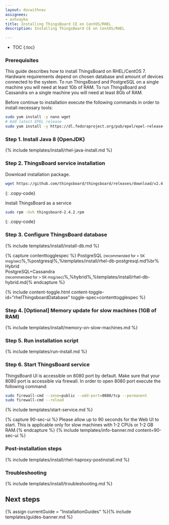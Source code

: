 ```yaml
---
layout: docwithnav
assignees:
- ashvayka
title: Installing ThingsBoard CE on CentOS/RHEL
description: Installing ThingsBoard CE on CentOS/RHEL

---
```


* TOC
{:toc}

### Prerequisites

This guide describes how to install ThingsBoard on RHEL/CentOS 7. 
Hardware requirements depend on chosen database and amount of devices connected to the system. 
To run ThingsBoard and PostgreSQL on a single machine you will need at least 1Gb of RAM.
To run ThingsBoard and Cassandra on a single machine you will need at least 8Gb of RAM.

Before continue to installation execute the following commands in order to install necessary tools:

```bash
sudo yum install -y nano wget
# Add latest EPEL release
sudo yum install -y https://dl.fedoraproject.org/pub/epel/epel-release-latest-7.noarch.rpm
```

### Step 1. Install Java 8 (OpenJDK) 

{% include templates/install/rhel-java-install.md %} 

### Step 2. ThingsBoard service installation

Download installation package.

```bash
wget https://github.com/thingsboard/thingsboard/releases/download/v2.4.2/thingsboard-2.4.2.rpm
```
{: .copy-code}

Install ThingsBoard as a service

```bash
sudo rpm -Uvh thingsboard-2.4.2.rpm
```
{: .copy-code}


### Step 3. Configure ThingsBoard database

{% include templates/install/install-db.md %}

{% capture contenttogglespec %}
PostgreSQL <small>(recommended for < 5K msg/sec)</small>%,%postgresql%,%templates/install/rhel-db-postgresql.md%br%
Hybrid <br/>PostgreSQL+Cassandra<br/><small>(recommended for > 5K msg/sec)</small>%,%hybrid%,%templates/install/rhel-db-hybrid.md{% endcapture %}

{% include content-toggle.html content-toggle-id="rhelThingsboardDatabase" toggle-spec=contenttogglespec %} 

### Step 4. [Optional] Memory update for slow machines (1GB of RAM) 

{% include templates/install/memory-on-slow-machines.md %} 

### Step 5. Run installation script
{% include templates/run-install.md %} 


### Step 6. Start ThingsBoard service

ThingsBoard UI is accessible on 8080 port by default. 
Make sure that your 8080 port is accessible via firewall.
In order to open 8080 port execute the following command:

```bash
sudo firewall-cmd --zone=public --add-port=8080/tcp --permanent
sudo firewall-cmd --reload
```   

{% include templates/start-service.md %}

{% capture 90-sec-ui %}
Please allow up to 90 seconds for the Web UI to start. This is applicable only for slow machines with 1-2 CPUs or 1-2 GB RAM.{% endcapture %}
{% include templates/info-banner.md content=90-sec-ui %}

### Post-installation steps

{% include templates/install/rhel-haproxy-postinstall.md %}

### Troubleshooting

{% include templates/install/troubleshooting.md %}

## Next steps


{% assign currentGuide = "InstallationGuides" %}{% include templates/guides-banner.md %}
